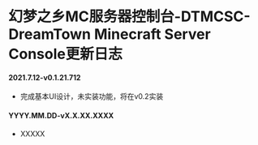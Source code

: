 # 幻梦之乡MC服务器控制台-DTMCSC-DreamTown Minecraft Server Console更新日志

#### 2021.7.12-v0.1.21.712
- 完成基本UI设计，未实装功能，将在v0.2实装

#### YYYY.MM.DD-vX.X.XX.XXXX
- XXXXX